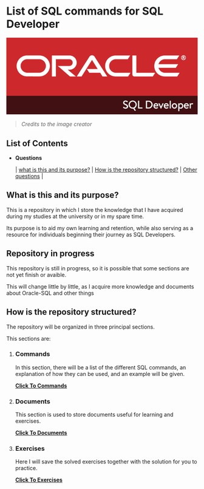 # List of SQL commands for SQL Developer

![Alt text](Docs/Assest/image.png)
> _Credits to the image creator_


## List of Contents
- **Questions**

    | [what is this and its purpose?](#what-is-this-and-its-purpose) |
     [How is the repository structured?](list/Sections) |
     [Other questions](docs) |

## What is this and its purpose?
This is a repository in which I store the knowledge that I have acquired during my studies at the university or in my spare time.

Its purpose is to aid my own learning and retention, while also serving as a resource for individuals beginning their journey as SQL Developers.

## Repository in progress

This repository is still in progress, so it is possible that some sections are not yet finish or avaible.

This will change little by little, as I acquire more knowledge and documents about Oracle-SQL and other things


## How is the repository structured?

The repository will be organized in three principal sections.

This sections are:

1. ### Commands

    In this section, there will be a list of the different SQL commands, an explanation of how they can be used, and an example will be given.
        
    [**Click To Commands**](List/Commands.md)

2. ### Documents
    
    This section is used to store documents useful for learning and exercises.

    [**Click To Documents**](List/Documents.md)

3. ### Exercises
    
    Here I will save the solved exercises together with the solution for you to practice.

    [**Click To Exercises**](List/Exercises.md)